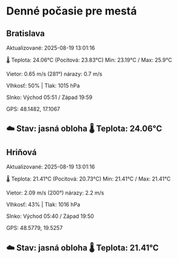 ﻿# Denné počasie pre mestá

## Bratislava
Aktualizované: 2025-08-19 13:01:16

🌡️ Teplota: 24.06°C 
(Pocitová: 23.83°C)
Min: 23.19°C / Max: 25.9°C

Vietor: 0.65 m/s    (281°) 
nárazy: 0.7 m/s

Vlhkosť: 50% | Tlak: 1015 hPa

Slnko: Východ 05:51 / Západ 19:59

GPS: 48.1482, 17.1067

☁️ Stav: jasná obloha        🌡️ Teplota: 24.06°C
---

## Hriňová
Aktualizované: 2025-08-19 13:01:16

🌡️ Teplota: 21.41°C 
(Pocitová: 20.73°C)
Min: 21.41°C / Max: 21.41°C

Vietor: 2.09 m/s (200°)
nárazy: 2.2 m/s

Vlhkosť: 43% | Tlak: 1016 hPa

Slnko: Východ 05:40 / Západ 19:50

GPS: 48.5779, 19.5257

☁️ Stav: jasná obloha        🌡️ Teplota: 21.41°C
---
